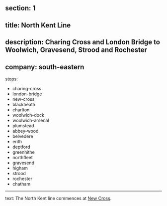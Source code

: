 ﻿section: 1
----
title: North Kent Line
----
description: Charing Cross and London Bridge to Woolwich, Gravesend, Strood and Rochester
----
company: south-eastern
----
stops:
- charing-cross
- london-bridge
- new-cross
- blackheath
- charlton
- woolwich-dock
- woolwich-arsenal
- plumstead
- abbey-wood
- belvedere
- erith
- deptford
- greenhithe
- northfleet
- gravesend
- higham
- strood
- rochester
- chatham
----
text: The North Kent line commences at [New Cross](/stations/new-cross).

